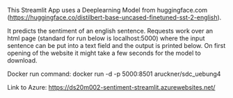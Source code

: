 This Streamlit App uses a Deeplearning Model from huggingface.com (https://huggingface.co/distilbert-base-uncased-finetuned-sst-2-english). 

It predicts the sentiment of an english sentence. Requests work over an html page (standard for run below is localhost:5000) where the input sentence can be put into a text field and the output is printed below.
On first opening of the website it might take a few seconds for the model to download.

Docker run command: docker run -d -p 5000:8501 aruckner/sdc_uebung4

Link to Azure: https://ds20m002-sentiment-streamlit.azurewebsites.net/